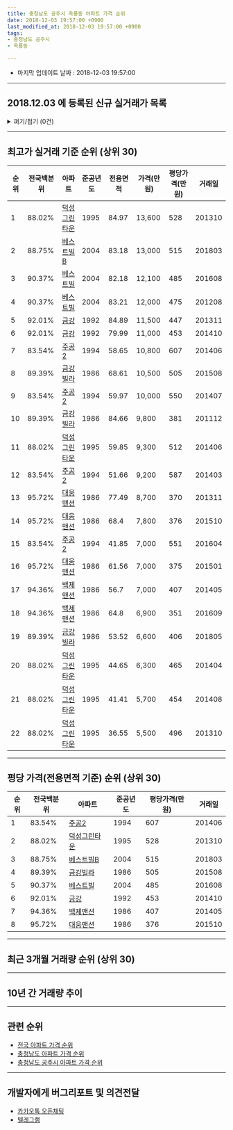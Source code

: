 ```yaml
---
title: 충청남도 공주시 옥룡동 아파트 가격 순위
date: 2018-12-03 19:57:00 +0900
last_modified_at: 2018-12-03 19:57:00 +0900
tags:
- 충청남도 공주시
- 옥룡동

---
```


* 마지막 업데이트 날짜 : 2018-12-03 19:57:00

---

## 2018.12.03 에 등록된 신규 실거래가 목록

<details>
<summary>펴기/접기 (0건)</summary>
<div markdown="1">

|아파트|전국백분위|준공년도|전용면적|가격(만원)|평당가격(만원)|거래일|
|---|---|---|---|---|---|---|
|없음|||||||


</div>
</details>

---

## 최고가 실거래 기준 순위 (상위 30)


|순위|전국백분위|아파트|준공년도|전용면적|가격(만원)|평당가격(만원)|거래일|
|---|---|---|---|---|---|---|---|
|1|88.02%|[덕성그린타운](https://search.naver.com/search.naver?query=%EC%B6%A9%EC%B2%AD%EB%82%A8%EB%8F%84+%EA%B3%B5%EC%A3%BC%EC%8B%9C+%EC%98%A5%EB%A3%A1%EB%8F%99+%EB%8D%95%EC%84%B1%EA%B7%B8%EB%A6%B0%ED%83%80%EC%9A%B4)|1995|84.97|13,600|528|201310|
|2|88.75%|[베스트빌B](https://search.naver.com/search.naver?query=%EC%B6%A9%EC%B2%AD%EB%82%A8%EB%8F%84+%EA%B3%B5%EC%A3%BC%EC%8B%9C+%EC%98%A5%EB%A3%A1%EB%8F%99+%EB%B2%A0%EC%8A%A4%ED%8A%B8%EB%B9%8CB)|2004|83.18|13,000|515|201803|
|3|90.37%|[베스트빌](https://search.naver.com/search.naver?query=%EC%B6%A9%EC%B2%AD%EB%82%A8%EB%8F%84+%EA%B3%B5%EC%A3%BC%EC%8B%9C+%EC%98%A5%EB%A3%A1%EB%8F%99+%EB%B2%A0%EC%8A%A4%ED%8A%B8%EB%B9%8C)|2004|82.18|12,100|485|201608|
|4|90.37%|[베스트빌](https://search.naver.com/search.naver?query=%EC%B6%A9%EC%B2%AD%EB%82%A8%EB%8F%84+%EA%B3%B5%EC%A3%BC%EC%8B%9C+%EC%98%A5%EB%A3%A1%EB%8F%99+%EB%B2%A0%EC%8A%A4%ED%8A%B8%EB%B9%8C)|2004|83.21|12,000|475|201208|
|5|92.01%|[금강](https://search.naver.com/search.naver?query=%EC%B6%A9%EC%B2%AD%EB%82%A8%EB%8F%84+%EA%B3%B5%EC%A3%BC%EC%8B%9C+%EC%98%A5%EB%A3%A1%EB%8F%99+%EA%B8%88%EA%B0%95)|1992|84.89|11,500|447|201311|
|6|92.01%|[금강](https://search.naver.com/search.naver?query=%EC%B6%A9%EC%B2%AD%EB%82%A8%EB%8F%84+%EA%B3%B5%EC%A3%BC%EC%8B%9C+%EC%98%A5%EB%A3%A1%EB%8F%99+%EA%B8%88%EA%B0%95)|1992|79.99|11,000|453|201410|
|7|83.54%|[주공2](https://search.naver.com/search.naver?query=%EC%B6%A9%EC%B2%AD%EB%82%A8%EB%8F%84+%EA%B3%B5%EC%A3%BC%EC%8B%9C+%EC%98%A5%EB%A3%A1%EB%8F%99+%EC%A3%BC%EA%B3%B52)|1994|58.65|10,800|607|201406|
|8|89.39%|[금강빌라](https://search.naver.com/search.naver?query=%EC%B6%A9%EC%B2%AD%EB%82%A8%EB%8F%84+%EA%B3%B5%EC%A3%BC%EC%8B%9C+%EC%98%A5%EB%A3%A1%EB%8F%99+%EA%B8%88%EA%B0%95%EB%B9%8C%EB%9D%BC)|1986|68.61|10,500|505|201508|
|9|83.54%|[주공2](https://search.naver.com/search.naver?query=%EC%B6%A9%EC%B2%AD%EB%82%A8%EB%8F%84+%EA%B3%B5%EC%A3%BC%EC%8B%9C+%EC%98%A5%EB%A3%A1%EB%8F%99+%EC%A3%BC%EA%B3%B52)|1994|59.97|10,000|550|201407|
|10|89.39%|[금강빌라](https://search.naver.com/search.naver?query=%EC%B6%A9%EC%B2%AD%EB%82%A8%EB%8F%84+%EA%B3%B5%EC%A3%BC%EC%8B%9C+%EC%98%A5%EB%A3%A1%EB%8F%99+%EA%B8%88%EA%B0%95%EB%B9%8C%EB%9D%BC)|1986|84.66|9,800|381|201112|
|11|88.02%|[덕성그린타운](https://search.naver.com/search.naver?query=%EC%B6%A9%EC%B2%AD%EB%82%A8%EB%8F%84+%EA%B3%B5%EC%A3%BC%EC%8B%9C+%EC%98%A5%EB%A3%A1%EB%8F%99+%EB%8D%95%EC%84%B1%EA%B7%B8%EB%A6%B0%ED%83%80%EC%9A%B4)|1995|59.85|9,300|512|201406|
|12|83.54%|[주공2](https://search.naver.com/search.naver?query=%EC%B6%A9%EC%B2%AD%EB%82%A8%EB%8F%84+%EA%B3%B5%EC%A3%BC%EC%8B%9C+%EC%98%A5%EB%A3%A1%EB%8F%99+%EC%A3%BC%EA%B3%B52)|1994|51.66|9,200|587|201403|
|13|95.72%|[대웅맨션](https://search.naver.com/search.naver?query=%EC%B6%A9%EC%B2%AD%EB%82%A8%EB%8F%84+%EA%B3%B5%EC%A3%BC%EC%8B%9C+%EC%98%A5%EB%A3%A1%EB%8F%99+%EB%8C%80%EC%9B%85%EB%A7%A8%EC%85%98)|1986|77.49|8,700|370|201311|
|14|95.72%|[대웅맨션](https://search.naver.com/search.naver?query=%EC%B6%A9%EC%B2%AD%EB%82%A8%EB%8F%84+%EA%B3%B5%EC%A3%BC%EC%8B%9C+%EC%98%A5%EB%A3%A1%EB%8F%99+%EB%8C%80%EC%9B%85%EB%A7%A8%EC%85%98)|1986|68.4|7,800|376|201510|
|15|83.54%|[주공2](https://search.naver.com/search.naver?query=%EC%B6%A9%EC%B2%AD%EB%82%A8%EB%8F%84+%EA%B3%B5%EC%A3%BC%EC%8B%9C+%EC%98%A5%EB%A3%A1%EB%8F%99+%EC%A3%BC%EA%B3%B52)|1994|41.85|7,000|551|201604|
|16|95.72%|[대웅맨션](https://search.naver.com/search.naver?query=%EC%B6%A9%EC%B2%AD%EB%82%A8%EB%8F%84+%EA%B3%B5%EC%A3%BC%EC%8B%9C+%EC%98%A5%EB%A3%A1%EB%8F%99+%EB%8C%80%EC%9B%85%EB%A7%A8%EC%85%98)|1986|61.56|7,000|375|201501|
|17|94.36%|[백제맨션](https://search.naver.com/search.naver?query=%EC%B6%A9%EC%B2%AD%EB%82%A8%EB%8F%84+%EA%B3%B5%EC%A3%BC%EC%8B%9C+%EC%98%A5%EB%A3%A1%EB%8F%99+%EB%B0%B1%EC%A0%9C%EB%A7%A8%EC%85%98)|1986|56.7|7,000|407|201405|
|18|94.36%|[백제맨션](https://search.naver.com/search.naver?query=%EC%B6%A9%EC%B2%AD%EB%82%A8%EB%8F%84+%EA%B3%B5%EC%A3%BC%EC%8B%9C+%EC%98%A5%EB%A3%A1%EB%8F%99+%EB%B0%B1%EC%A0%9C%EB%A7%A8%EC%85%98)|1986|64.8|6,900|351|201609|
|19|89.39%|[금강빌라](https://search.naver.com/search.naver?query=%EC%B6%A9%EC%B2%AD%EB%82%A8%EB%8F%84+%EA%B3%B5%EC%A3%BC%EC%8B%9C+%EC%98%A5%EB%A3%A1%EB%8F%99+%EA%B8%88%EA%B0%95%EB%B9%8C%EB%9D%BC)|1986|53.52|6,600|406|201805|
|20|88.02%|[덕성그린타운](https://search.naver.com/search.naver?query=%EC%B6%A9%EC%B2%AD%EB%82%A8%EB%8F%84+%EA%B3%B5%EC%A3%BC%EC%8B%9C+%EC%98%A5%EB%A3%A1%EB%8F%99+%EB%8D%95%EC%84%B1%EA%B7%B8%EB%A6%B0%ED%83%80%EC%9A%B4)|1995|44.65|6,300|465|201404|
|21|88.02%|[덕성그린타운](https://search.naver.com/search.naver?query=%EC%B6%A9%EC%B2%AD%EB%82%A8%EB%8F%84+%EA%B3%B5%EC%A3%BC%EC%8B%9C+%EC%98%A5%EB%A3%A1%EB%8F%99+%EB%8D%95%EC%84%B1%EA%B7%B8%EB%A6%B0%ED%83%80%EC%9A%B4)|1995|41.41|5,700|454|201408|
|22|88.02%|[덕성그린타운](https://search.naver.com/search.naver?query=%EC%B6%A9%EC%B2%AD%EB%82%A8%EB%8F%84+%EA%B3%B5%EC%A3%BC%EC%8B%9C+%EC%98%A5%EB%A3%A1%EB%8F%99+%EB%8D%95%EC%84%B1%EA%B7%B8%EB%A6%B0%ED%83%80%EC%9A%B4)|1995|36.55|5,500|496|201310|


---

## 평당 가격(전용면적 기준) 순위 (상위 30)


|순위|전국백분위|아파트|준공년도|평당가격(만원)|거래일|
|---|---|---|---|---|---|
|1|83.54%|[주공2](https://search.naver.com/search.naver?query=%EC%B6%A9%EC%B2%AD%EB%82%A8%EB%8F%84+%EA%B3%B5%EC%A3%BC%EC%8B%9C+%EC%98%A5%EB%A3%A1%EB%8F%99+%EC%A3%BC%EA%B3%B52)|1994|607|201406|
|2|88.02%|[덕성그린타운](https://search.naver.com/search.naver?query=%EC%B6%A9%EC%B2%AD%EB%82%A8%EB%8F%84+%EA%B3%B5%EC%A3%BC%EC%8B%9C+%EC%98%A5%EB%A3%A1%EB%8F%99+%EB%8D%95%EC%84%B1%EA%B7%B8%EB%A6%B0%ED%83%80%EC%9A%B4)|1995|528|201310|
|3|88.75%|[베스트빌B](https://search.naver.com/search.naver?query=%EC%B6%A9%EC%B2%AD%EB%82%A8%EB%8F%84+%EA%B3%B5%EC%A3%BC%EC%8B%9C+%EC%98%A5%EB%A3%A1%EB%8F%99+%EB%B2%A0%EC%8A%A4%ED%8A%B8%EB%B9%8CB)|2004|515|201803|
|4|89.39%|[금강빌라](https://search.naver.com/search.naver?query=%EC%B6%A9%EC%B2%AD%EB%82%A8%EB%8F%84+%EA%B3%B5%EC%A3%BC%EC%8B%9C+%EC%98%A5%EB%A3%A1%EB%8F%99+%EA%B8%88%EA%B0%95%EB%B9%8C%EB%9D%BC)|1986|505|201508|
|5|90.37%|[베스트빌](https://search.naver.com/search.naver?query=%EC%B6%A9%EC%B2%AD%EB%82%A8%EB%8F%84+%EA%B3%B5%EC%A3%BC%EC%8B%9C+%EC%98%A5%EB%A3%A1%EB%8F%99+%EB%B2%A0%EC%8A%A4%ED%8A%B8%EB%B9%8C)|2004|485|201608|
|6|92.01%|[금강](https://search.naver.com/search.naver?query=%EC%B6%A9%EC%B2%AD%EB%82%A8%EB%8F%84+%EA%B3%B5%EC%A3%BC%EC%8B%9C+%EC%98%A5%EB%A3%A1%EB%8F%99+%EA%B8%88%EA%B0%95)|1992|453|201410|
|7|94.36%|[백제맨션](https://search.naver.com/search.naver?query=%EC%B6%A9%EC%B2%AD%EB%82%A8%EB%8F%84+%EA%B3%B5%EC%A3%BC%EC%8B%9C+%EC%98%A5%EB%A3%A1%EB%8F%99+%EB%B0%B1%EC%A0%9C%EB%A7%A8%EC%85%98)|1986|407|201405|
|8|95.72%|[대웅맨션](https://search.naver.com/search.naver?query=%EC%B6%A9%EC%B2%AD%EB%82%A8%EB%8F%84+%EA%B3%B5%EC%A3%BC%EC%8B%9C+%EC%98%A5%EB%A3%A1%EB%8F%99+%EB%8C%80%EC%9B%85%EB%A7%A8%EC%85%98)|1986|376|201510|


---

## 최근 3개월 거래량 순위 (상위 30)


<div style="width:100%;">
    <canvas id="deal_count_ranking" height="250"></canvas>
</div>


<script>
new Chart(document.getElementById("deal_count_ranking"), {
    type: 'horizontalBar',
    data: {
        labels: ['주공2', '덕성그린타운', '대웅맨션', '금강빌라', '금강'],
        datasets: [{
            label: '실거래 수',
            data: [6, 2, 1, 1, 1],
            borderColor: "rgba(255, 0, 128, 1)",
            backgroundColor: "rgba(255, 0, 128, 0.5)",
            fill: false,
        }]
    },
    options: {
        responsive: true,
        title: {
            display: true,
            text: '최근 3개월 거래량 순위'
        },
        tooltips: {
            mode: 'index',
            intersect: false,
            callbacks: {
                title: function(tooltipItems, data) {
                    return "실거래 수:";
                },
                label: function(tooltipItem, data) {
                    return data.labels[tooltipItem.index] + ": " + tooltipItem.xLabel;
                }
            }
        },
        hover: {
            mode: 'nearest',
            intersect: true
        },
        scales: {
            xAxes: [{
                display: true,
                scaleLabel: {
                    display: true,
                    labelString: '실거래 수'
                },
                ticks: {
                    suggestedMin: 0,
                }
            }],
            yAxes: [{
                display: true,
                ticks: {
                    autoSkip: false,
                    callback: function(value, index, values) {
                        if (value.length > 15)
                            return value.substr(0, 13) + "...";
                        else
                            return value;
                    }
                },
                scaleLabel: {
                    display: false,
                }
            }]
        }
    }
});

</script>


---

## 10년 간 거래량 추이


<div style="width:100%;">
    <canvas id="deal_progress" height="250"></canvas>
</div>

<script>
new Chart(document.getElementById("deal_progress"), {
    type: 'line',
    data: {
        labels: ['200812','200901','200902','200903','200904','200905','200906','200907','200908','200909','200910','200911','200912','201001','201002','201003','201004','201005','201006','201007','201008','201009','201010','201011','201012','201101','201102','201103','201104','201105','201106','201107','201108','201109','201110','201111','201112','201201','201202','201203','201204','201205','201206','201207','201208','201209','201210','201211','201212','201301','201302','201303','201304','201305','201306','201307','201308','201309','201310','201311','201312','201401','201402','201403','201404','201405','201406','201407','201408','201409','201410','201411','201412','201501','201502','201503','201504','201505','201506','201507','201508','201509','201510','201511','201512','201601','201602','201603','201604','201605','201606','201607','201608','201609','201610','201611','201612','201701','201702','201703','201704','201705','201706','201707','201708','201709','201710','201711','201712','201801','201802','201803','201804','201805','201806','201807','201808','201809','201810','201811','201812'],
        datasets: [{
            label: '실거래 수',
            pointRadius: 1,
            data: [10, 4, 4, 6, 6, 9, 4, 10, 9, 6, 4, 5, 7, 7, 9, 7, 9, 10, 4, 4, 5, 8, 18, 11, 5, 17, 17, 10, 18, 8, 7, 9, 9, 8, 11, 16, 8, 3, 16, 14, 11, 7, 5, 11, 10, 8, 19, 12, 10, 10, 6, 9, 9, 8, 15, 12, 7, 5, 8, 9, 4, 13, 9, 9, 11, 7, 11, 2, 5, 7, 7, 7, 2, 8, 2, 7, 5, 5, 6, 6, 5, 7, 10, 2, 6, 3, 1, 11, 3, 10, 7, 7, 14, 11, 4, 3, 5, 4, 9, 9, 3, 3, 6, 5, 6, 3, 5, 6, 4, 5, 5, 8, 4, 3, 6, 4, 4, 1, 8, 3, 0],
            borderColor: "rgba(255, 201, 14, 1)",
            backgroundColor: "rgba(255, 201, 14, 0.5)",
            fill: true,
        }]
    },
    options: {
        responsive: true,
        title: {
            display: true,
            text: '10년간 거래량 추이'
        },
        tooltips: {
            mode: 'index',
            intersect: false,
        },
        hover: {
            mode: 'nearest',
            intersect: true
        },
        scales: {
            xAxes: [{
                display: true,
                scaleLabel: {
                    display: true,
                    labelString: '년/월'
                }
            }],
            yAxes: [{
                display: true,
                ticks: {
                    suggestedMin: 0,
                },
                scaleLabel: {
                    display: true,
                    labelString: '실거래 수'
                }
            }]
        }
    }
});

</script>


---

## 관련 순위

- [전국 아파트 가격 순위](https://inasie.github.io/apt-ranking/전국)
- [충청남도 아파트 가격 순위](https://inasie.github.io/apt-ranking/충청남도)
- [충청남도 공주시 아파트 가격 순위](https://inasie.github.io/apt-ranking/충청남도-공주시)


---

## 개발자에게 버그리포트 및 의견전달

- [카카오톡 오픈채팅](https://open.kakao.com/o/gLJUAP4)
- [텔레그램](https://t.me/inasie)

